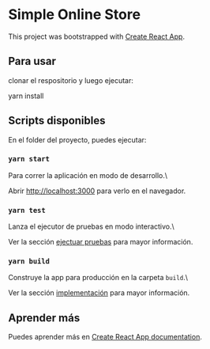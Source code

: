 # Simple Online Store

This project was bootstrapped with [Create React App](https://github.com/facebook/create-react-app).

## Para usar

clonar el respositorio y luego ejecutar:

yarn install

## Scripts disponibles

En el folder del proyecto, puedes ejecutar:

### `yarn start`

Para correr la aplicación en modo de desarrollo.\

Abrir [http://localhost:3000](http://localhost:3000) para verlo en el navegador.

### `yarn test`

Lanza el ejecutor de pruebas en modo interactivo.\

Ver la sección [ejectuar pruebas](https://facebook.github.io/create-react-app/docs/running-tests) para mayor información.

### `yarn build`

Construye la app para producción en la carpeta `build`.\

Ver la sección [implementación](https://facebook.github.io/create-react-app/docs/deployment) para mayor información.

## Aprender más

Puedes aprender más en [Create React App documentation](https://facebook.github.io/create-react-app/docs/getting-started).
